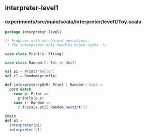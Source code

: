 ## interpreter-level1

 

### experiments/src/main/scala/interpreter/level1/Toy.scala
```scala
package interpreter.level1

/* Programs with no chained operations.
 * The interpreter only handles known types. */

case class Print(s: String)

case class Random(f: Int => Unit)

val p1 = Print("hello")
val r1 = Random(println)

def interpreter(pOrR: Print | Random): Unit =
  pOrR match
    case p: Print =>
      println(p.s)
    case r: Random =>
      r.f(scala.util.Random.nextInt())

@main
def m1 =
  interpreter(p1)
  interpreter(r1)

```

